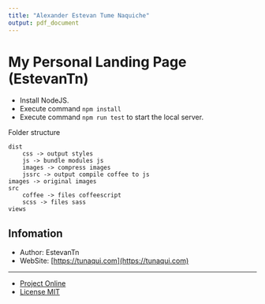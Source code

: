 ```yaml
---
title: "Alexander Estevan Tume Naquiche"
output: pdf_document
---
```


# My Personal Landing Page (EstevanTn)

- Install NodeJS.
- Execute command `npm install`
- Execute command `npm run test` to start the local server.

Folder structure

```
dist
    css -> output styles
    js -> bundle modules js
    images -> compress images
    jssrc -> output compile coffee to js
images -> original images
src
    coffee -> files coffeescript
    scss -> files sass
views
```

## Infomation
- Author: EstevanTn
- WebSite: [https://tunaqui.com](https://tunaqui.com)
---
- [Project Online](https://tunaqui.com)
- [License MIT](LICENSE.md)